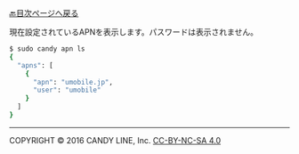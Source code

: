 [🔙目次ページへ戻る](README.md)

現在設定されているAPNを表示します。パスワードは表示されません。

```bash
$ sudo candy apn ls
{
  "apns": [
    {
      "apn": "umobile.jp",
      "user": "umobile"
    }
  ]
}
```

---
COPYRIGHT © 2016 CANDY LINE, Inc. [CC-BY-NC-SA 4.0](https://creativecommons.org/licenses/by-nc-sa/4.0/)
